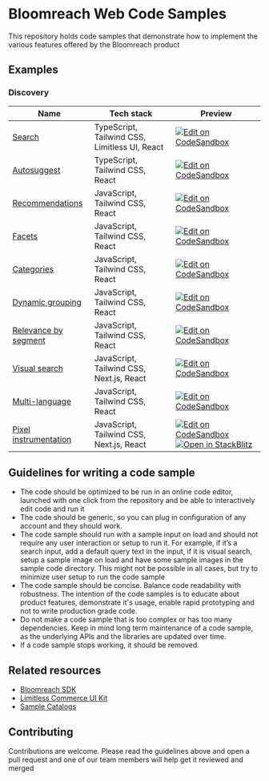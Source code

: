 # Bloomreach Web Code Samples

This repository holds code samples that demonstrate how to implement the various features offered by the Bloomreach product

## Examples

### Discovery

| Name                                                              | Tech stack                                    | Preview                                                                                                                                                                                                                                                                                                                                                 |
|-------------------------------------------------------------------|-----------------------------------------------|---------------------------------------------------------------------------------------------------------------------------------------------------------------------------------------------------------------------------------------------------------------------------------------------------------------------------------------------------------|
| [Search](./examples/search/README.md)                             | TypeScript, Tailwind CSS, Limitless UI, React | [![Edit on CodeSandbox](https://codesandbox.io/static/img/play-codesandbox.svg)](https://codesandbox.io/p/sandbox/github/bloomreach/web-code-samples/tree/main/examples/search)                                                                                                                                                                         |
| [Autosuggest](./examples/autosuggest/README.md)                   | TypeScript, Tailwind CSS, React               | [![Edit on CodeSandbox](https://codesandbox.io/static/img/play-codesandbox.svg)](https://codesandbox.io/p/sandbox/github/bloomreach/web-code-samples/tree/main/examples/autosuggest)                                                                                                                                                                    |
| [Recommendations](./examples/recommendations/README.md)           | JavaScript, Tailwind CSS, React               | [![Edit on CodeSandbox](https://codesandbox.io/static/img/play-codesandbox.svg)](https://codesandbox.io/p/sandbox/github/bloomreach/web-code-samples/tree/main/examples/recommendations)                                                                                                                                                                |
| [Facets](./examples/facets/README.md)                             | JavaScript, Tailwind CSS, React               | [![Edit on CodeSandbox](https://codesandbox.io/static/img/play-codesandbox.svg)](https://codesandbox.io/p/sandbox/github/bloomreach/web-code-samples/tree/main/examples/facets)                                                                                                                                                                         |
| [Categories](./examples/categories/README.md)                     | JavaScript, Tailwind CSS, React               | [![Edit on CodeSandbox](https://codesandbox.io/static/img/play-codesandbox.svg)](https://codesandbox.io/p/sandbox/github/bloomreach/web-code-samples/tree/main/examples/categories)                                                                                                                                                                     |
| [Dynamic grouping](./examples/dynamic-grouping/README.md)         | JavaScript, Tailwind CSS, React               | [![Edit on CodeSandbox](https://codesandbox.io/static/img/play-codesandbox.svg)](https://codesandbox.io/p/sandbox/github/bloomreach/web-code-samples/tree/main/examples/dynamic-grouping)                                                                                                                                                               |
| [Relevance by segment](./examples/relevance-by-segment/README.md) | JavaScript, Tailwind CSS, React               | [![Edit on CodeSandbox](https://codesandbox.io/static/img/play-codesandbox.svg)](https://codesandbox.io/p/sandbox/github/bloomreach/web-code-samples/tree/main/examples/relevance-by-segment)                                                                                                                                                           |
| [Visual search](./examples/visual-search/README.md)               | JavaScript, Tailwind CSS, Next.js, React      | [![Edit on CodeSandbox](https://codesandbox.io/static/img/play-codesandbox.svg)](https://codesandbox.io/p/sandbox/github/bloomreach/web-code-samples/tree/main/examples/visual-search)                                                                                                                                                                  |
| [Multi-language](./examples/multi-language/README.md)             | JavaScript, Tailwind CSS, React               | [![Edit on CodeSandbox](https://codesandbox.io/static/img/play-codesandbox.svg)](https://codesandbox.io/p/sandbox/github/bloomreach/web-code-samples/tree/main/examples/multi-language)                                                                                                                                                                 |
| [Pixel instrumentation](./examples/pixel/README.md)               | JavaScript, Tailwind CSS, Next.js, React      | [![Edit on CodeSandbox](https://codesandbox.io/static/img/play-codesandbox.svg)](https://codesandbox.io/p/sandbox/github/bloomreach/web-code-samples/tree/main/examples/pixel) [![Open in StackBlitz](https://developer.stackblitz.com/img/open_in_stackblitz.svg)](https://stackblitz.com/github/bloomreach/web-code-samples/tree/main/examples/pixel) |

## Guidelines for writing a code sample

- The code should be optimized to be run in an online code editor, launched with one click from the repository and be able to interactively edit code and run it
- The code should be generic, so you can plug in configuration of any account and they should work.
- The code sample should run with a sample input on load and should not require any user interaction or setup to run it. For example, if it’s a search input, add a default query text in the input, if it is visual search, setup a sample image on load and have some sample images in the sample code directory. This might not be possible in all cases, but try to minimize user setup to run the code sample
- The code sample should be concise. Balance code readability with robustness. The intention of the code samples is to educate about product features, demonstrate it's usage, enable rapid prototyping and not to write production grade code.
- Do not make a code sample that is too complex or has too many dependencies. Keep in mind long term maintenance of a code sample, as the underlying APIs and the libraries are updated over time.
- If a code sample stops working, it should be removed.

## Related resources

- [Bloomreach SDK](https://documentation.bloomreach.com/discovery/docs/discovery-sdks)
- [Limitless Commerce UI Kit](https://bloomreach.github.io/limitless-ui-react)
- [Sample Catalogs](https://github.com/bloomreach/sample-catalogs)

## Contributing

Contributions are welcome. Please read the guidelines above and open a pull request and one of our team members will help get it reviewed and merged
